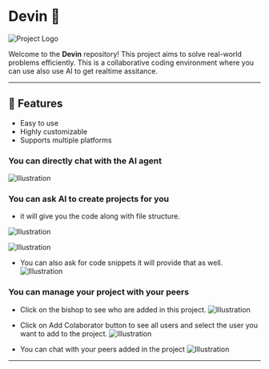 
# Devin 🚀

![Project Logo](Assets/Homepage.png)

Welcome to the **Devin** repository! This project aims to solve real-world problems efficiently. This is a collaborative coding environment where you can use also use AI to get realtime assitance.

---

## 🌟 Features
- Easy to use
- Highly customizable
- Supports multiple platforms

### You can directly chat with the AI agent

![Illustration](public/images/AiChatBasic.png)

### You can ask AI to create projects for you
- it will give you the code along with file structure.

![Illustration](public/images/AiExpressApp.png)

![Illustration](public/images/SpringBoot.png)

- You can also ask for code snippets it will provide that as well.
![Illustration](public/images/CodeSnippet.png)

### You can manage your project with your peers

- Click on the bishop to see who are added in this project.
![Illustration](public/images/ClickBishop.png)

- Click on Add Colaborator button to see all users and select the user you want to add to the project.
![Illustration](public/images/ClickAddco.png)

- You can chat with your peers added in the project
![Illustration](public/images/PeerChat.png)


---


